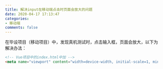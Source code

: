 ```yaml
---
title: 解决input在移动端点击时页面会放大的问题
date: 2020-04-17 17:13:47
categories:
- 移动端
comments: false
---
```


在毕设项目（移动项目）中，发现真机测试时，点击输入框，页面会放大，以下为解决办法：

```html
<!-- Vue项目中的index.html中加 -->
<meta name="viewport" content="width=device-width, initial-scale=1, minimum-scale=1, maximum-scale=1"/>
```

